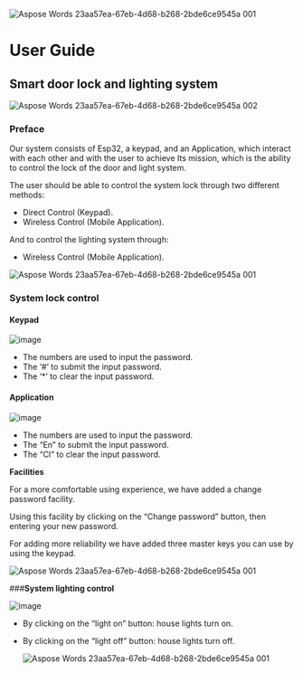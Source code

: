    ![Aspose Words 23aa57ea-67eb-4d68-b268-2bde6ce9545a 001](https://user-images.githubusercontent.com/67281513/169537986-51511757-2fba-4d86-bd4d-1a9c68764b0c.png)

# **User Guide**

## **Smart door lock and lighting system**


   ![Aspose Words 23aa57ea-67eb-4d68-b268-2bde6ce9545a 002](https://user-images.githubusercontent.com/67281513/169537785-f5509029-5c46-4ec1-9255-043106a0bbae.jpeg)


### **Preface**

Our system consists of Esp32, a keypad, and an Application, which interact with each other and with the user to achieve Its mission, which is the ability to control the lock of the door and light system.

The user should be able to control the system lock through two different methods:

- Direct Control (Keypad).
- Wireless Control (Mobile Application).

And to control the lighting system through:

- Wireless Control (Mobile Application).

![Aspose Words 23aa57ea-67eb-4d68-b268-2bde6ce9545a 001](https://user-images.githubusercontent.com/67281513/169537986-51511757-2fba-4d86-bd4d-1a9c68764b0c.png)


### **System lock control**

#### **Keypad**

![image](https://user-images.githubusercontent.com/67281513/169539273-a68dc0b1-283e-4389-a547-b8116d9c6039.png)


- The numbers are used to input the password.
- The ‘#’ to submit the input password.
- The ‘\*’ to clear the input password.

#### **Application**

![image](https://user-images.githubusercontent.com/67281513/169539761-6bef2df9-ae02-4b4a-a83b-f0391c2bd082.png)

- The numbers are used to input the password.
- The “En” to submit the input password.
- The “Cl” to clear the input password.

**Facilities**

For a more comfortable using experience, we have added a change password facility.

Using this facility by clicking on the “Change password” button, then entering your new password.

For adding more reliability we have added three master keys you can use by using the keypad.

   ![Aspose Words 23aa57ea-67eb-4d68-b268-2bde6ce9545a 001](https://user-images.githubusercontent.com/67281513/169537986-51511757-2fba-4d86-bd4d-1a9c68764b0c.png)

###**System lighting control**

![image](https://user-images.githubusercontent.com/67281513/169539999-72ae50c6-6598-4882-b057-577c5e6955fc.png)


- By clicking on the “light on” button: house lights turn on.
- By clicking on the “light off” button: house lights turn off.

   ![Aspose Words 23aa57ea-67eb-4d68-b268-2bde6ce9545a 001](https://user-images.githubusercontent.com/67281513/169537986-51511757-2fba-4d86-bd4d-1a9c68764b0c.png)
